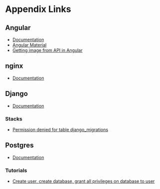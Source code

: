 # Appendix Links

## Angular
- [Documentation](https://angular.io/docs)<br>
- [Angular Material](https://material.angular.io/)<br>
- [Getting image from API in Angular](https://stackoverflow.com/questions/45530752/getting-image-from-api-in-angular-4-5)<br>

## nginx
- [Documentation](https://nginx.org/en/docs/)<br>

## Django
- [Documentation](https://docs.djangoproject.com/en/3.2/)<br>
### Stacks
- [Permission denied for table django_migrations](https://stackoverflow.com/questions/38944551/steps-to-troubleshoot-django-db-utils-programmingerror-permission-denied-for-r)<br>

## Postgres
- [Documentation](https://www.postgresql.org/docs/)
### Tutorials
- [Create user, create database, grant all privileges on database to user](https://medium.com/@mohammedhammoud/postgresql-create-user-create-database-grant-privileges-access-aabb2507c0aa)
